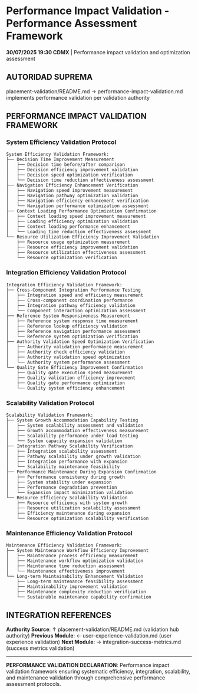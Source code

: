 # Performance Impact Validation - Performance Assessment Framework

**30/07/2025 19:30 CDMX** | Performance impact validation and optimization assessment

## AUTORIDAD SUPREMA
placement-validation/README.md → performance-impact-validation.md implements performance validation per validation authority

## PERFORMANCE IMPACT VALIDATION FRAMEWORK

### **System Efficiency Validation Protocol**
```
System Efficiency Validation Framework:
├── Decision Time Improvement Measurement
│   ├── Decision time before/after comparison
│   ├── Decision efficiency improvement validation
│   ├── Decision speed optimization verification
│   └── Decision time reduction effectiveness assessment
├── Navigation Efficiency Enhancement Verification
│   ├── Navigation speed improvement measurement
│   ├── Navigation pathway optimization validation
│   ├── Navigation efficiency enhancement verification
│   └── Navigation performance optimization assessment
├── Context Loading Performance Optimization Confirmation
│   ├── Context loading speed improvement measurement
│   ├── Loading efficiency optimization validation
│   ├── Context loading performance enhancement
│   └── Loading time reduction effectiveness assessment
└── Resource Utilization Efficiency Improvement Validation
    ├── Resource usage optimization measurement
    ├── Resource efficiency improvement validation
    ├── Resource utilization effectiveness assessment
    └── Resource optimization verification
```

### **Integration Efficiency Validation Protocol**
```
Integration Efficiency Validation Framework:
├── Cross-Component Integration Performance Testing
│   ├── Integration speed and efficiency measurement
│   ├── Cross-component coordination performance
│   ├── Integration pathway efficiency validation
│   └── Component interaction optimization assessment
├── Reference System Responsiveness Measurement
│   ├── Reference system response time measurement
│   ├── Reference lookup efficiency validation
│   ├── Reference navigation performance assessment
│   └── Reference system optimization verification
├── Authority Validation Speed Optimization Verification
│   ├── Authority validation performance measurement
│   ├── Authority check efficiency validation
│   ├── Authority validation speed optimization
│   └── Authority system performance assessment
└── Quality Gate Efficiency Improvement Confirmation
    ├── Quality gate execution speed measurement
    ├── Quality validation efficiency improvement
    ├── Quality gate performance optimization
    └── Quality system efficiency enhancement
```

### **Scalability Validation Protocol**
```
Scalability Validation Framework:
├── System Growth Accommodation Capability Testing
│   ├── System scalability assessment and validation
│   ├── Growth accommodation effectiveness measurement
│   ├── Scalability performance under load testing
│   └── System capacity expansion validation
├── Integration Pathway Scalability Verification
│   ├── Integration scalability assessment
│   ├── Pathway scalability under growth validation
│   ├── Integration performance with expansion
│   └── Scalability maintenance feasibility
├── Performance Maintenance During Expansion Confirmation
│   ├── Performance consistency during growth
│   ├── System stability under expansion
│   ├── Performance degradation prevention
│   └── Expansion impact minimization validation
└── Resource Efficiency Scalability Validation
    ├── Resource efficiency with system growth
    ├── Resource utilization scalability assessment
    ├── Efficiency maintenance during expansion
    └── Resource optimization scalability verification
```

### **Maintenance Efficiency Validation Protocol**
```
Maintenance Efficiency Validation Framework:
├── System Maintenance Workflow Efficiency Improvement
│   ├── Maintenance process efficiency measurement
│   ├── Maintenance workflow optimization validation
│   ├── Maintenance time reduction assessment
│   └── Maintenance effectiveness improvement
└── Long-term Maintainability Enhancement Validation
    ├── Long-term maintenance feasibility assessment
    ├── Maintainability improvement validation
    ├── Maintenance complexity reduction verification
    └── Sustainable maintenance capability confirmation
```

## INTEGRATION REFERENCES

**Authority Source**: ↑ placement-validation/README.md (validation hub authority)
**Previous Module**: ← user-experience-validation.md (user experience validation)
**Next Module**: → integration-success-metrics.md (success metrics validation)

---

**PERFORMANCE VALIDATION DECLARATION**: Performance impact validation framework ensuring systematic efficiency, integration, scalability, and maintenance validation through comprehensive performance assessment protocols.